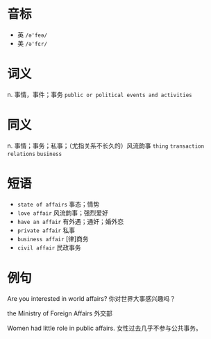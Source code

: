 # 音标

- 英 `/ə'feə/`
- 美 `/ə'fɛr/`

# 词义

n. 事情，事件；事务
`public or political events and activities`

# 同义

n. 事情；事务；私事；（尤指关系不长久的）风流韵事
`thing` `transaction` `relations` `business`

# 短语

- `state of affairs` 事态；情势
- `love affair` 风流韵事；强烈爱好
- `have an affair` 有外遇；通奸；婚外恋
- `private affair` 私事
- `business affair` [律]商务
- `civil affair` 民政事务

# 例句

Are you interested in world affairs?
你对世界大事感兴趣吗？

the Ministry of Foreign Affairs
外交部

Women had little role in public affairs.
女性过去几乎不参与公共事务。



